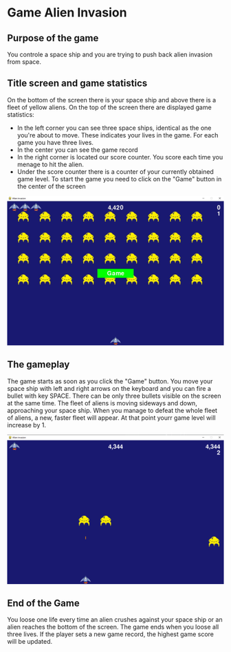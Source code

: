 # Game Alien Invasion

## Purpose of the game
You controle a space ship and you are trying to push back alien invasion from space.

## Title screen and game statistics
On the bottom of the screen there is your space ship and above there is a fleet of yellow aliens. On the top of the screen there are displayed game statistics:
* In the left corner you can see three space ships, identical as the one you're about to move. These indicates your lives in the game. For each game you have three lives.
* In the center you can see the game record
* In the right corner is located our score counter. You score each time you menage to hit the alien.
* Under the score counter there is a counter of your currently obtained game level.
To start the game you need to click on the "Game" button in the center of the screen

![start_screen](https://github.com/Paulina-Celebias/Alien-Game/blob/main/Screenshots/Start_screen.png?raw=true)

## The gameplay
The game starts as soon as you click the "Game" button.
You move your space ship with left and right arrows on the keyboard and you can fire a bullet with key SPACE.
There can be only three bullets visible on the screen at the same time.
The fleet of aliens is moving sideways and down, approaching your space ship. When you manage to defeat the whole fleet of aliens, a new, faster fleet will appear. At that point yourr game level will increase by 1. 

![start_screen](https://github.com/Paulina-Celebias/Alien-Game/blob/main/Screenshots/Scoreboard.png?raw=true)

## End of the Game
You loose one life every time an alien crushes against your space ship or an alien reaches the bottom of the screen.
The game ends when you loose all three lives.
If the player sets a new game record, the highest game score will be updated.


